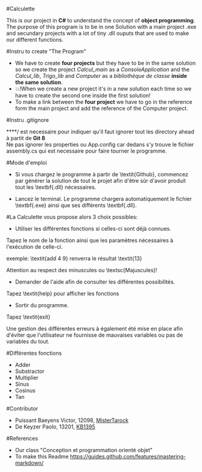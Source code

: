 #Calculette

This is our project in **C#** to understand the concept of **object programming**.
The purpose of this program is to be in one Solution with a main project .exe and secundary projects with a lot of tiny .dll ouputs that are used to make our different functions.


#Instru to create "The Program"
- We have to create **four projects** but they have to be in the same solution so we create the project *Calcul_main* as a *ConsoleApplication* and the *Calcul_lib*, *Trigo_lib* and *Computer* as a *bibliothèque de classe* **inside the same solution**.
- :collision:!When we create a new project it's in a new solution each time so we have to create the second one inside the first solution!
- To make a link between the **four project** we have to go in the reference form the main project and add the reference of the Computer project.

#Instru .gitignore

\****/ est necessaire pour indiquer qu'il faut ignorer tout les directory ahead à partit de **Git 8**
<br>Ne pas ignorer les properties ou App.config car dedans s'y trouve le fichier assembly.cs qui est necessaire pour faire tourner le programme.

#Mode d'emploi

- Si vous chargez le programme à partir de \textit{Github}, commencez par générer la solution de tout le projet afin d'être sûr d'avoir produit tout les \textbf{.dll} nécessaires.

- Lancez le terminal. Le programme chargera automatiquement le fichier \textbf{.exe} ainsi que ses différents \textbf{.dll}.

#La Calculette vous propose alors 3 choix possibles:

- Utiliser les différentes fonctions si celles-ci sont déjà connues.

Tapez le nom de la fonction ainsi que les paramètres nécessaires à l'exécution de celle-ci.

exemple: \textit{add 4 9} renverra le résultat \textit{13}

Attention au respect des minuscules ou \textsc{Majuscules}!

- Demander de l'aide afin de consulter les différentes possibilités.

Tapez \textit{help} pour afficher les fonctions

- Sortir du programme.

Tapez \textit{exit}


Une gestion des différentes erreurs à également été mise en place afin d'éviter que l'utilisateur ne fournisse de mauvaises variables ou pas de variables du tout.

#Différentes fonctions

- Adder
- Substractor
- Multiplier
- Sinus
- Cosinus
- Tan



#Contributor
- Puissant Baeyens Victor, 12098, [MisterTarock](https://github.com/MisterTarock)
- De Keyzer  Paolo, 13201, [KB1395](https://github.com/KB1395)


#References

- Our class "Conception et programmation orienté objet"
- To make this Readme https://guides.github.com/features/mastering-markdown/
